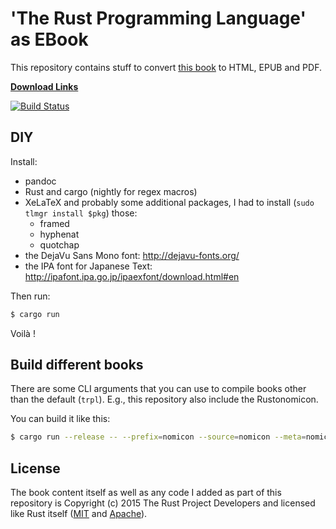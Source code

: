# 'The Rust Programming Language' as EBook

This repository contains stuff to convert [this book](http://doc.rust-lang.org/book/) to HTML, EPUB and PDF.

**[Download Links](http://killercup.github.io/trpl-ebook/)**

[![Build Status](https://travis-ci.org/killercup/trpl-ebook.svg?branch=master)](https://travis-ci.org/killercup/trpl-ebook)

## DIY

Install:

- pandoc
- Rust and cargo (nightly for regex macros)
- XeLaTeX and probably some additional packages, I had to install (`sudo tlmgr install $pkg`) those:
    + framed
    + hyphenat
    + quotchap
- the DejaVu Sans Mono font: http://dejavu-fonts.org/
- the IPA font for Japanese Text: http://ipafont.ipa.go.jp/ipaexfont/download.html#en

Then run:

```sh
$ cargo run
```

Voilà !

## Build different books

There are some CLI arguments that you can use to compile books other than the default (`trpl`). E.g., this repository also include the Rustonomicon.

You can build it like this:

```sh
$ cargo run --release -- --prefix=nomicon --source=nomicon --meta=nomicon_meta.yml
```

## License

The book content itself as well as any code I added as part of this repository is Copyright (c) 2015 The Rust Project Developers and licensed like Rust itself ([MIT](https://github.com/rust-lang/rust/blob/master/LICENSE-MIT) and [Apache](https://github.com/rust-lang/rust/blob/master/LICENSE-APACHE)).
